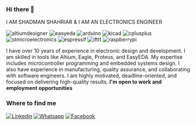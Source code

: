 ### Hi there 👋
I AM SHADMAN SHAHRIAR & I AM AN ELECTRONICS ENGINEER

![altiumdesigner](https://img.shields.io/badge/altiumdesigner-ECD53F?style=flat-square&logo=altiumdesigner&logoColor=black)
![easyeda](https://img.shields.io/badge/easyeda-A9225C?style=flat-square&logo=easyeda&logoColor=white)
![arduino](https://img.shields.io/badge/arduino-A8B9CC?style=flat-square&logo=arduino&logoColor=white)
![kicad](https://img.shields.io/badge/kicad-839192?style=flat-square&logo=kicad&logoColor=white)
![cplusplus](https://img.shields.io/badge/cplusplus-34495E?style=flat-square&logo=cplusplus&logoColor=white)
![stmicroelectronics](https://img.shields.io/badge/stmicroelectronics-884EA0?style=flat-square&logo=stmicroelectronics&logoColor=white)
![espressif](https://img.shields.io/badge/espressif-B03A2E?style=flat-square&logo=espressif&logoColor=white)
![ifttt](https://img.shields.io/badge/ifttt-34495E?style=flat-square&logo=ifttt&logoColor=white)
![raspberrypi](https://img.shields.io/badge/raspberrypi-0077B5?style=flat-square&logo=raspberrypi&logoColor=white)

I have over 10 years of experience in electronic design and development. I am skilled in tools like Altium, Eagle, Proteus, and EasyEDA. My expertise includes microcontroller programming and embedded systems design. I also have experience in manufacturing, quality assurance, and collaborating with software engineers. I am highly motivated, deadline-oriented, and focused on delivering high-quality results.  **I'm open to work and employment opportunities**

### Where to find me
[![Linkedin](https://img.shields.io/badge/LinkedIn-0077B5?style=flat-square&logo=linkedin&logoColor=white)](https://www.linkedin.com/in/shadmanshahriar/) 
[![Whatsapp](https://img.shields.io/badge/whatsapp-1DA1F2?style=flat-square&logo=whatsapp&logoColor=white)](http://https//:we.me/1722158353)
[![Facebook](https://img.shields.io/badge/Facebook-1877F2?style=flat-square&logo=facebook&logoColor=white)](https://www.facebook.com/shadman0001)
